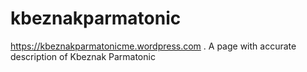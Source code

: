 # kbeznakparmatonic
https://kbeznakparmatonicme.wordpress.com . A page with accurate description of Kbeznak Parmatonic
